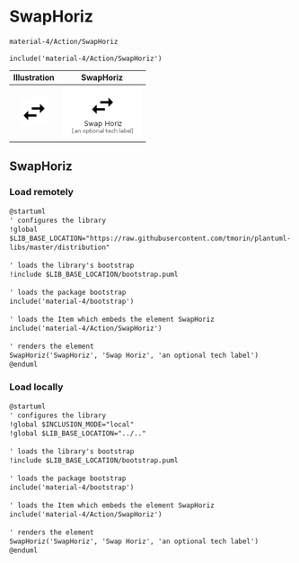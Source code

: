 # SwapHoriz


```text
material-4/Action/SwapHoriz
```

```text
include('material-4/Action/SwapHoriz')
```



| Illustration | SwapHoriz |
| :---: | :---: |
| ![illustration for Illustration](../../material-4/Action/SwapHoriz.png) | ![illustration for SwapHoriz](../../material-4/Action/SwapHoriz.Local.png) |




## SwapHoriz

### Load remotely
```plantuml
@startuml
' configures the library
!global $LIB_BASE_LOCATION="https://raw.githubusercontent.com/tmorin/plantuml-libs/master/distribution"

' loads the library's bootstrap
!include $LIB_BASE_LOCATION/bootstrap.puml

' loads the package bootstrap
include('material-4/bootstrap')

' loads the Item which embeds the element SwapHoriz
include('material-4/Action/SwapHoriz')

' renders the element
SwapHoriz('SwapHoriz', 'Swap Horiz', 'an optional tech label')
@enduml
```

### Load locally
```plantuml
@startuml
' configures the library
!global $INCLUSION_MODE="local"
!global $LIB_BASE_LOCATION="../.."

' loads the library's bootstrap
!include $LIB_BASE_LOCATION/bootstrap.puml

' loads the package bootstrap
include('material-4/bootstrap')

' loads the Item which embeds the element SwapHoriz
include('material-4/Action/SwapHoriz')

' renders the element
SwapHoriz('SwapHoriz', 'Swap Horiz', 'an optional tech label')
@enduml
```

